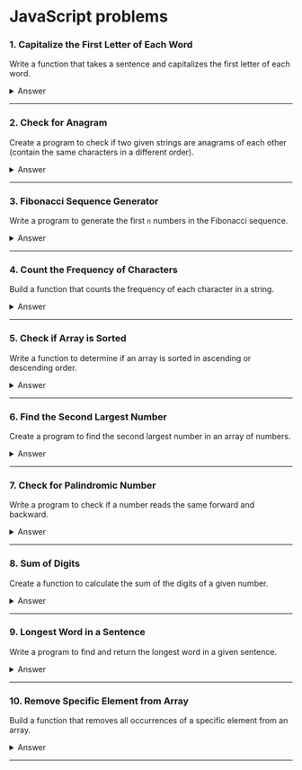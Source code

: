 # JavaScript problems

### 1. **Capitalize the First Letter of Each Word**

Write a function that takes a sentence and capitalizes the first letter of each word.

<details>
<summary>Answer</summary>

```js
const capitalizeFirstLetter = (str) => {
  return str
    .split(" ")
    .map((word) => word.charAt(0).toUpperCase() + word.slice(1))
    .join(" ");
};
const sentence = "capitalize the first letter of each word";
console.log(capitalizeFirstLetter(sentence));
```

</details>

---

### 2. **Check for Anagram**

Create a program to check if two given strings are anagrams of each other (contain the same characters in a different order).

<details>
<summary>Answer</summary>

```js
const checkAnagram = (string1, string2) => {
  if (string1.length !== string2.length) return false;
  let sortedStr1 = string1.split("").sort().join("");
  let sortedStr2 = string2.split("").sort().join("");
  return sortedStr1 === sortedStr2;
};
console.log(checkAnagram("silent", "listen")); // true
console.log(checkAnagram("hello", "world")); // false
```

</details>

---

### 3. **Fibonacci Sequence Generator**

Write a program to generate the first `n` numbers in the Fibonacci sequence.

<details>
<summary>Answer</summary>

### formula for fibonacci F(n) = F(n-1) + F(n-2) for n ≥ 2

```js
const fibonacciGenerator = (n) => {
  if (n <= 0) return [];
  if (n === 1) return [0];
  let sequence = [0, 1];
  for (let i = 2; i < n; i++) {
    sequence.push(sequence[i - 1] + sequence[i - 2]);
  }
  return sequence;
};
console.log(fibonacciGenerator(10));
```

## using recursion

```js
const fibonacciSequence = (num) => {
  if (num === 0) return 1;

  return num * fibonacciSequence(num - 1);
};
// console.log(fibonacciSequence(5));

const fibonacciSequenceNum = (num, arr = [0, 1]) => {
  if (num <= 2) return arr;
  const [nextToLast, last] = arr.slice(-2);
  return fibonacciSequenceNum(num - 1, [...arr, nextToLast + last]);
};
```

</details>

---

### 4. **Count the Frequency of Characters**

Build a function that counts the frequency of each character in a string.

<details>
<summary>Answer</summary>
 
## using reduce
```js
const countCharFrequency = (str) => {
  return str.split("").reduce((freq, char) => {
    freq[char] = (freq[char] || 0) + 1;
    return freq;
  }, {});
};
console.log(countCharFrequency("hello world"));
```
## using For Of
```js
const countTheFrequencyOfChar = (str) => {
  let obj = {};
  for (let char of str) {
    obj[char] = (obj[char] || 0) + 1;
  }
  return obj;
};
console.log(countTheFrequencyOfChar("naga kumar"));

````

</details>

---

### 5. **Check if Array is Sorted**

Write a function to determine if an array is sorted in ascending or descending order.

<details>
<summary>Answer</summary>

```js
const checkArraySorted = (arr) => {
  let isAscending = true;
  let isDescending = true;
  for (let i = 1; i < arr.length; i++) {
    if (arr[i] < arr[i - 1]) isAscending = false;
    if (arr[i] > arr[i - 1]) isDescending = false;
  }
  if (isAscending) return "Array is sorted in ascending order.";
  if (isDescending) return "Array is sorted in descending order.";
  return "Array is not sorted.";
};
console.log(checkArraySorted([1, 2, 3])); // Ascending
console.log(checkArraySorted([3, 2, 1])); // Descending
console.log(checkArraySorted([1, 3, 2])); // Not sorted
````

</details>

---

### 6. **Find the Second Largest Number**

Create a program to find the second largest number in an array of numbers.

<details>
<summary>Answer</summary>

```js
const secondLargest = (arr) => {
  if (arr.length < 2) return "Array must have at least two elements.";
  let largest = -Infinity;
  let secondLargest = -Infinity;
  for (let num of arr) {
    if (num > largest) {
      secondLargest = largest;
      largest = num;
    } else if (num > secondLargest && num !== largest) {
      secondLargest = num;
    }
  }
  return secondLargest === -Infinity
    ? "No second largest number found."
    : secondLargest;
};
console.log(secondLargest([10, 20, 30])); // 20
console.log(secondLargest([5])); // Error message
```

</details>

---

### 7. **Check for Palindromic Number**

Write a program to check if a number reads the same forward and backward.

<details>
<summary>Answer</summary>

```js
const isPalindromicNumber = (num) => {
  let str = num.toString();
  return str === str.split("").reverse().join("");
};
console.log(isPalindromicNumber(121)); // true
console.log(isPalindromicNumber(123)); // false
```

</details>

---

### 8. **Sum of Digits**

Create a function to calculate the sum of the digits of a given number.

<details>
<summary>Answer</summary>

```js
const sumOfDigits = (num) => {
  return num
    .toString()
    .split("")
    .reduce((sum, digit) => sum + Number(digit), 0);
};
console.log(sumOfDigits(123)); // 6
```

</details>

---

### 9. **Longest Word in a Sentence**

Write a program to find and return the longest word in a given sentence.

<details>
<summary>Answer</summary>

```js
const longestWord = (str) => {
  return str.split(" ").reduce((longest, word) => {
    return word.length > longest.length ? word : longest;
  }, "");
};
console.log(longestWord("find the longest word in this sentence")); // "longest"
```

```js
const longestWordInASentence1 = (str) => {
  let largest = "";
  let words = str.split(" ");
  for (let word of words) {
    if (word.length > largest.length) {
      largest = word;
    }
  }
  return largest;
};
console.log(
  longestWordInASentence1(
    "find and return the longest word in a given sentence"
  )
);
```

## using Sort Method

```js
const longestWordInASentence2 = (str) => {
  let words = str.split(" ");
  return words.sort((a, b) => b.length - a.length)[0];
};

console.log(
  longestWordInASentence2(
    "find and return the longest word in a given sentence"
  )
);
```

</details>

---

### 10. **Remove Specific Element from Array**

Build a function that removes all occurrences of a specific element from an array.

<details>
<summary>Answer</summary>

```js
const removeElement = (arr, elementToRemove) => {
  return arr.filter((value) => value !== elementToRemove);
};
console.log(removeElement([1, 2, 3, 2, 4], 2)); // [1, 3, 4]
```

```js
const removeSpecificElement = (arr) => {
  const sp = [];
  for (let i = 0; i < arr.length; i++) {
    if (arr[i] === 3) {
      continue;
    } else {
      sp.push(arr[i]);
    }
  }
  return sp;
};
console.log(removeSpecificElement([1, 3, 2, 3, 4]));
```

```js
const removeSpecificElement2 = (arr, removeElement) => {
  let result = [];
  for (let i = 0; i < arr.length; i++) {
    if (arr[i] !== removeElement) {
      result.push(arr[i]);
    }
  }
  return result;
};
console.log(removeSpecificElement2([1, 3, 2, 3, 4], 3));
```

</details>

---

